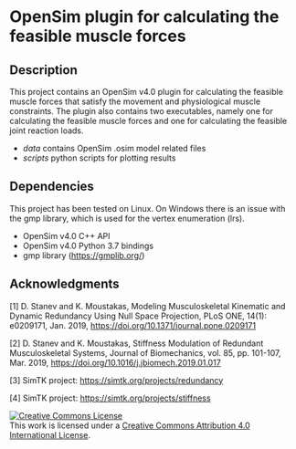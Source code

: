 # OpenSim plugin for calculating the feasible muscle forces

## Description

This project contains an OpenSim v4.0 plugin for calculating the feasible muscle
forces that satisfy the movement and physiological muscle constraints. The
plugin also contains two executables, namely one for calculating the feasible
muscle forces and one for calculating the feasible joint reaction loads.

- *data* contains OpenSim .osim model related files
- *scripts* python scripts for plotting results

## Dependencies

This project has been tested on Linux. On Windows there is an issue with the gmp
library, which is used for the vertex enumeration (lrs).

- OpenSim v4.0 C++ API
- OpenSim v4.0 Python 3.7 bindings
- gmp library (https://gmplib.org/)

## Acknowledgments

[1] D. Stanev and K. Moustakas, Modeling Musculoskeletal Kinematic and Dynamic
Redundancy Using Null Space Projection, PLoS ONE, 14(1): e0209171, Jan. 2019,
https://doi.org/10.1371/journal.pone.0209171

[2] D. Stanev and K. Moustakas, Stiffness Modulation of Redundant
Musculoskeletal Systems, Journal of Biomechanics, vol. 85, pp. 101-107,
Mar. 2019, https://doi.org/10.1016/j.jbiomech.2019.01.017

[3] SimTK project: https://simtk.org/projects/redundancy

[4] SimTK project: https://simtk.org/projects/stiffness

<a rel="license" href="http://creativecommons.org/licenses/by/4.0/"><img
alt="Creative Commons License" style="border-width:0"
src="https://i.creativecommons.org/l/by/4.0/88x31.png" /></a><br />This work is
licensed under a <a rel="license"
href="http://creativecommons.org/licenses/by/4.0/">Creative Commons Attribution
4.0 International License</a>.
